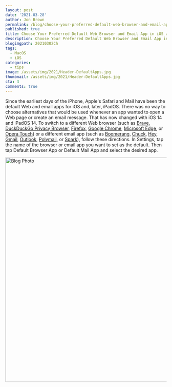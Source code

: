 ```yaml
---
layout: post
date: '2021-03-28'
author: Jon Brown
permalink: /blog/choose-your-preferred-default-web-browser-and-email-app-in-ios-and-ipados-14/
published: true
title: Choose Your Preferred Default Web Browser and Email App in iOS and iPadOS 14
description: Choose Your Preferred Default Web Browser and Email App in iOS and iPadOS 14
blogimgpath: 20210302Ch
tags:
  - MacOS
  - iOS
categories:
  - tips
image: /assets/img/2021/Header-DefaultApps.jpg
thumbnail: /assets/img/2021/Header-DefaultApps.jpg
cta: 3
comments: true
---
```

Since the earliest days of the iPhone, Apple's Safari and Mail have been
the default Web and email apps for iOS and, later, iPadOS. There was no
way to choose alternatives that would be used whenever an app wanted to
open a Web page or create an email message. That has now changed with
iOS 14 and iPadOS 14. To switch to a different Web browser (such as
[Brave](https://apps.apple.com/us/app/brave-private-web-browser-vpn/id1052879175),
[DuckDuckGo Privacy
Browser](https://apps.apple.com/us/app/duckduckgo-privacy-browser/id663592361),
[Firefox](https://apps.apple.com/us/app/firefox-private-safe-browser/id989804926),
[Google
Chrome](https://apps.apple.com/us/app/google-chrome/id535886823),
[Microsoft
Edge](https://apps.apple.com/us/app/microsoft-edge/id1288723196), or
[Opera
Touch](https://apps.apple.com/us/app/opera-touch-web-browser/id1411869974))
or a different email app (such as
[Boomerang](https://apps.apple.com/us/app/email-client-boomerang-mail/id1236906322),
[Chuck](https://apps.apple.com/us/app/chuck-smarter-email/id1163872233),
[Hey](https://apps.apple.com/us/app/hey-email/id1506603805),
[Gmail](https://apps.apple.com/us/app/gmail-email-by-google/id422689480),
[Outlook](https://apps.apple.com/us/app/microsoft-outlook/id951937596),
[Polymail](https://apps.apple.com/us/app/email-polymail/id1082058386),
or
[Spark](https://apps.apple.com/us/app/spark-mail-email-by-readdle/id997102246)),
follow these directions. In Settings, tap the name of the browser or
email app you want to set as the default. Then tap Default Browser App
or Default Mail App and select the desired app.

<img alt="Blog Photo" src="{{ site.site_cdn }}/assets/img/blog/2021/20210302Ch/image2.jpeg" class="img-fluid rounded m-2" width="700" />
